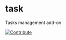 # task
Tasks management add-on

[![Contribute](http://beta.codenvy.com/factory/resources/codenvy-contribute.svg)](http://beta.codenvy.com/f?id=vu1kgww8udkbd6ie)
